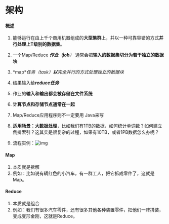 # 架构



#### 概述

1. 能够运行在由上千个商用机器组成的**大型集群**上，并以一种可靠容错的方式**并行处理上T级别的数据集**。

2. 一个Map/Reduce ***作业（job**）* 通常会把**输入的数据集切分为若干独立的数据块**

3. *map**任务（task）***以**完全并行的方式处理独立的数据块**

4. 结果输入给***reduce任务***

5. 作业的**输入和输出都会被存储在文件系统**

6. **计算节点和存储节点通常在一起**

7. Map/Reduce应用程序则不一定要用 Java来写

8. **适用场景：大数据处理**，比如我们有1TB的数据，如何统计单词数？如何建立倒排索引？这其实是很复杂的过程，如果有10TB，或者1PB数据怎么办呢？

9. 流程实例：![img](https://pic2.zhimg.com/v2-22fa92c7964c1670fe2e3ba382a7b8d5_b.jpg)

   



#### Map

1. 本质就是拆解
2. 例如：比如说有辆红色的小汽车，有一群工人，把它拆成零件了，这就是Map。



#### Reduce

1. 本质就是组合
2. 例如：我们有很多汽车零件，还有很多其他各种装置零件，把他们一阵拼装，变成变形金刚，这就是Reduce。

